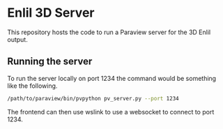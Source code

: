 # Enlil 3D Server

This repository hosts the code to run a Paraview server for
the 3D Enlil output.

## Running the server

To run the server locally on port 1234 the command would be something like the following.

```bash
/path/to/paraview/bin/pvpython pv_server.py --port 1234
```

The frontend can then use wslink to use a websocket to connect to port 1234.
